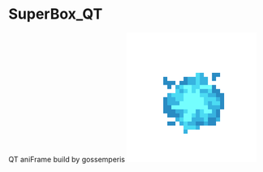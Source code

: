 # SuperBox_QT
QT aniFrame build by gossemperis
![image](https://github.com/Em-GOSS/SuperBox_QT/blob/master/image/SuperBox/WaterIDLE.gif)
